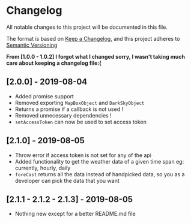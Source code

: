 # Changelog
All notable changes to this project will be documented in this file.

The format is based on [Keep a Changelog](https://keepachangelog.com/en/1.0.0/),
and this project adheres to [Semantic Versioning](https://semver.org/spec/v2.0.0.html)

**From [1.0.0 - 1.0.2] I forgot what I changed sorry, I wasn't taking much care about keeping a changelog file:(**

## [2.0.0] - 2019-08-04
- Added promise support
- Removed exporting `MapBoxObject` and `DarkSkyObject`
- Returns a promise if a callback is not used !
- Removed unnecessary dependencies !
- `setAccessToken` can now be used to set access token

## [2.1.0] - 2019-08-05
- Throw error if access token is not set for any of the api
- Added functionality to get the weather data of a given time span eg: currently, hourly, daily
- `foreCast` returns all the data instead of handpicked data, so you as a developer can pick the data that you want 

## [2.1.1 - 2.1.2 - 2.1.3] - 2019-08-05
- Nothing new except for a better README.md file
